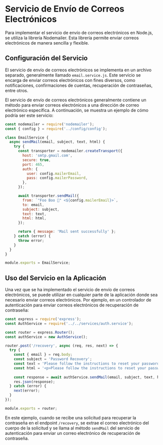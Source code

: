 # Servicio de Envío de Correos Electrónicos

Para implementar el servicio de envío de correos electrónicos en Node.js, se utiliza la librería Nodemailer. Esta librería permite enviar correos electrónicos de manera sencilla y flexible.

## Configuración del Servicio

El servicio de envío de correos electrónicos se implementa en un archivo separado, generalmente llamado `email.service.js`. Este servicio se encarga de enviar correos electrónicos con fines diversos, como notificaciones, confirmaciones de cuentas, recuperación de contraseñas, entre otros.

El servicio de envío de correos electrónicos generalmente contiene un método para enviar correos electrónicos a una dirección de correo electrónico específica. A continuación, se muestra un ejemplo de cómo podría ser este servicio:

```javascript
const nodemailer = require('nodemailer');
const { config } = require('../config/config');

class EmailService {
  async sendMail(email, subject, text, html) {
    try {
      const transporter = nodemailer.createTransport({
        host: 'smtp.gmail.com',
        secure: true,
        port: 465,
        auth: {
          user: config.mailerEmail,
          pass: config.mailerPassword,
        },
      });

      await transporter.sendMail({
        from: `"Foo Boo 👻" <${config.mailerEmail}>`,
        to: email,
        subject: subject,
        text: text,
        html: html,
      });

      return { message: 'Mail sent successfully' };
    } catch (error) {
      throw error;
    }
  }
}

module.exports = EmailService;
```

## Uso del Servicio en la Aplicación

Una vez que se ha implementado el servicio de envío de correos electrónicos, se puede utilizar en cualquier parte de la aplicación donde sea necesario enviar correos electrónicos. Por ejemplo, en un controlador de autenticación para enviar correos electrónicos de recuperación de contraseña:

```javascript
const express = require('express');
const AuthService = require('../../services/auth.service');

const router = express.Router();
const authService = new AuthService();

router.post('/recovery', async (req, res, next) => {
  try {
    const { email } = req.body;
    const subject = 'Password Recovery';
    const text = 'Please follow the instructions to reset your password.';
    const html = '<p>Please follow the instructions to reset your password.</p>';
    
    const response = await authService.sendMail(email, subject, text, html);
    res.json(response);
  } catch (error) {
    next(error);
  }
});

module.exports = router;
```

En este ejemplo, cuando se recibe una solicitud para recuperar la contraseña en el endpoint `/recovery`, se extrae el correo electrónico del cuerpo de la solicitud y se llama al método `sendMail` del servicio de autenticación para enviar un correo electrónico de recuperación de contraseña.
